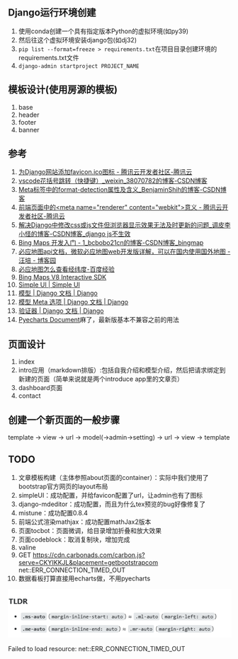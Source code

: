 ## Django运行环境创建

1. 使用conda创建一个具有指定版本Python的虚拟环境(如py39)
2. 然后往这个虚拟环境安装django包(如dj32)
3. `pip list --format=freeze > requirements.txt`在项目目录创建环境的requirements.txt文件
4. `django-admin startproject PROJECT_NAME`

## 模板设计(使用房源的模板)

1. base
2. header
3. footer
4. banner

## 参考

1. [为Django网站添加favicon.ico图标 - 腾讯云开发者社区-腾讯云](https://cloud.tencent.com/developer/article/1594579)
2. [vscode花括号跳转（快捷键）_weixin_38070782的博客-CSDN博客](https://blog.csdn.net/weixin_38070782/article/details/106818715)
3. [Meta标签中的format-detection属性及含义_BenjaminShih的博客-CSDN博客](https://blog.csdn.net/sjn0503/article/details/72897763)
4. [前端页面中的\<meta name="renderer" content="webkit"\>意义 - 腾讯云开发者社区-腾讯云](https://cloud.tencent.com/developer/article/1455896)
5. [解决Django中修改css或js文件但浏览器显示效果无法及时更新的问题_调皮李小怪的博客-CSDN博客_django js不生效](https://blog.csdn.net/qq_38388811/article/details/105625981)
6. [Bing Maps 开发入门 - 1_bcbobo21cn的博客-CSDN博客_bingmap](https://blog.csdn.net/bcbobo21cn/article/details/114469226)
7. [必应地图api文档，微软必应地图web开发版详解，可以在国内使用国外地图 - 汪培 - 博客园](https://www.cnblogs.com/aiyunyun/p/6292567.html)
8. [必应地图怎么查看经纬度-百度经验 ](https://jingyan.baidu.com/article/4f7d5712cf461e1a201927b4.html)
9. [Bing Maps V8 Interactive SDK](https://cn.bing.com/maps/sdkrelease/mapcontrol/isdk/Overview#SearchModule2)
10. [Simple UI | Simple UI](https://simpleui.72wo.com/docs/simpleui/doc.html#%E4%BB%8B%E7%BB%8D)
11. [模型 | Django 文档 | Django](https://docs.djangoproject.com/zh-hans/3.2/topics/db/models/#meta-inheritance)
12. [模型 Meta 选项 | Django 文档 | Django](https://docs.djangoproject.com/zh-hans/3.2/ref/models/options/)
13. [验证器 | Django 文档 | Django](https://docs.djangoproject.com/zh-hans/3.2/ref/validators/#django.core.validators.URLValidator)
14. [Pyecharts Document](https://gallery.pyecharts.org/#/)麻了，最新版基本不兼容之前的用法


## 页面设计

1. index
2. intro应用（markdown排版）:包括自我介绍和模型介绍，然后把请求绑定到新建的页面（简单来说就是两个introduce app里的文章页）
3. dashboard页面
4. contact

## 创建一个新页面的一般步骤

template → view → url → model(→admin→setting) → url → view → template

## TODO

1. 文章模板构建（主体参照about页面的container）：实际中我们使用了bootstrap官方网页的layout布局
2. simpleUI：成功配置，并给favicon配置了url，让admin也有了图标
3. django-mdeditor：成功配置，而且为什么tex预览的bug好像修复了
4. mistune：成功配置0.8.4
5. 前端公式渲染mathjax：成功配置mathJax2版本
6. 页面tocbot：页面微调，给目录增加折叠和放大效果
7. 页面codeblock：取消复制块，增加完成
8. valine
9. GET https://cdn.carbonads.com/carbon.js?serve=CKYIKKJL&placement=getbootstrapcom net::ERR_CONNECTION_TIMED_OUT
10. 数据看板打算直接用echarts做，不用pyecharts

![img.png](README-img/img.png)

Failed to load resource: net::ERR_CONNECTION_TIMED_OUT